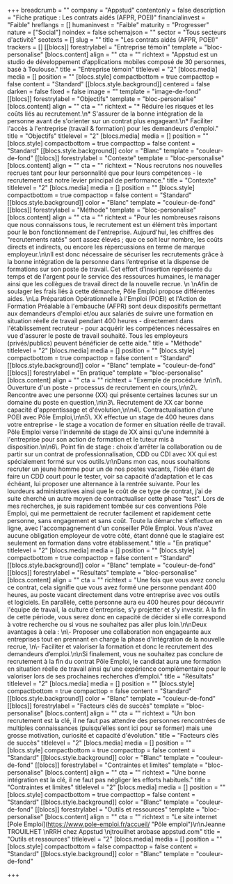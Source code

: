 +++
breadcrumb = ""
company = "Appstud"
contentonly = false
description = "Fiche pratique : Les contrats aidés (AFPR, POEI)"
financialinvest = "Faible"
hreflangs = []
humaninvest = "Faible"
maturity = "Progresser"
nature = ["Social"]
noindex = false
schemajson = ""
sector = "Tous secteurs d'activité"
seotexts = []
slug = ""
title = "Les contrats aidés (AFPR, POEI)"
trackers = []
[[blocs]]
forestrylabel = "Entreprise témoin"
template = "bloc-personalise"
[blocs.content]
align = ""
cta = ""
richtext = "Appstud est un studio de développement d’applications mobiles composé de 30 personnes, basé à Toulouse."
title = "Entreprise témoin"
titlelevel = "2"
[blocs.media]
media = []
position = ""
[blocs.style]
compactbottom = true
compacttop = false
content = "Standard"
[[blocs.style.background]]
centered = false
darken = false
fixed = false
image = ""
template = "image-de-fond"
[[blocs]]
forestrylabel = "Objectifs"
template = "bloc-personalise"
[blocs.content]
align = ""
cta = ""
richtext = "* Réduire les risques et les coûts liés au recrutement.\n* S'assurer de la bonne intégration de la personne avant de s'orienter sur un contrat plus engageant.\n* Faciliter l'accès à l'entreprise (travail & formation) pour les demandeurs d'emploi."
title = "Objectifs"
titlelevel = "2"
[blocs.media]
media = []
position = ""
[blocs.style]
compactbottom = true
compacttop = false
content = "Standard"
[[blocs.style.background]]
color = "Blanc"
template = "couleur-de-fond"
[[blocs]]
forestrylabel = "Contexte"
template = "bloc-personalise"
[blocs.content]
align = ""
cta = ""
richtext = "Nous recrutons nos nouvelles recrues tant pour leur personnalité que pour leurs compétences - le recrutement est notre levier principal de performance."
title = "Contexte"
titlelevel = "2"
[blocs.media]
media = []
position = ""
[blocs.style]
compactbottom = true
compacttop = false
content = "Standard"
[[blocs.style.background]]
color = "Blanc"
template = "couleur-de-fond"
[[blocs]]
forestrylabel = "Méthode"
template = "bloc-personalise"
[blocs.content]
align = ""
cta = ""
richtext = "Pour les nombreuses raisons que nous connaissons tous, le recrutement est un élément très important pour le bon fonctionnement de l'entreprise. Aujourd'hui, les chiffres des \"recrutements ratés\" sont assez élevés ; que ce soit leur nombre, les coûts directs et indirects, ou encore les répercussions en terme de marque employeur.\n\nIl est donc nécessaire de sécuriser les recrutements grâce à la bonne intégration de la personne dans l’entreprise et la dispense de formations sur son poste de travail. Cet effort d'insertion représente du temps et de l'argent pour le service des ressources humaines, le manager ainsi que les collègues de travail direct de la nouvelle recrue.  \n  \nAfin de soulager les frais liés à cette démarche, Pôle Emploi propose différentes aides.  \nLa Préparation Opérationnelle à l'Emploi (POEI) et l'Action de Formation Préalable à l'embauche (AFPR) sont deux dispositifs permettant aux demandeurs d'emploi et/ou aux salariés de suivre une formation en situation réelle de travail pendant 400 heures - directement dans l'établissement recruteur - pour acquérir les compétences nécessaires en vue d'assurer le poste de travail souhaité. Tous les employeurs (privés/publics) peuvent bénéficier de cette aide."
title = "Méthode"
titlelevel = "2"
[blocs.media]
media = []
position = ""
[blocs.style]
compactbottom = true
compacttop = false
content = "Standard"
[[blocs.style.background]]
color = "Blanc"
template = "couleur-de-fond"
[[blocs]]
forestrylabel = "En pratique"
template = "bloc-personalise"
[blocs.content]
align = ""
cta = ""
richtext = "Exemple de procédure :\n\n1\\. Ouverture d'un poste - processus de recrutement en cours,\n\n2\\. Rencontre avec une personne (XX) qui présente certaines lacunes sur un domaine du poste en question,\n\n3\\. Recrutement de XX car bonne capacité d'apprentissage et d'évolution,\n\n4\\. Contractualisation d'une POEI avec Pôle Emploi,\n\n5\\. XX effectue un stage de 400 heures dans votre entreprise - le stage a vocation de former en situation réelle de travail. Pôle Emploi verse l'indemnité de stage de XX ainsi qu'une indemnité à l'entreprise pour son action de formation et le tuteur mis à disposition.\n\n6\\. Point fin de stage : choix d'arrêter la collaboration ou de partir sur un contrat de professionnalisation, CDD ou CDI avec XX qui est spécialement formé sur vos outils.\n\nDans mon cas, nous souhaitions recruter un jeune homme pour un de nos postes vacants, l'idée étant de faire un CDD court pour le tester, voir sa capacité d'adaptation et le cas échéant, lui proposer une alternance à la rentrée suivante. Pour les lourdeurs administratives ainsi que le coût de ce type de contrat, j’ai de suite cherché un autre moyen de contractualiser cette phase \"test\". Lors de mes recherches, je suis rapidement tombée sur ces conventions Pôle Emploi, qui me permettaient de recruter facilement et rapidement cette personne, sans engagement et sans coût. Toute la démarche s'effectue en ligne, avec l'accompagnement d'un conseiller Pôle Emploi. Vous n'avez aucune obligation employeur de votre côté, étant donné que le stagiaire est seulement en formation dans votre établissement."
title = "En pratique"
titlelevel = "2"
[blocs.media]
media = []
position = ""
[blocs.style]
compactbottom = true
compacttop = false
content = "Standard"
[[blocs.style.background]]
color = "Blanc"
template = "couleur-de-fond"
[[blocs]]
forestrylabel = "Résultats"
template = "bloc-personalise"
[blocs.content]
align = ""
cta = ""
richtext = "Une fois que vous avez conclu ce contrat, cela signifie que vous avez formé une personne pendant 400 heures, au poste vacant directement dans votre entreprise avec vos outils et logiciels. En parallèle, cette personne aura eu 400 heures pour découvrir l'équipe de travail, la culture d'entreprise, s'y projetter et s'y investir. A la fin de cette période, vous serez donc en capacité de décider si elle correspond à votre recherche ou si vous ne souhaitez pas aller plus loin.\n\nDeux avantages à cela :  \n\\- Proposer une collaboration non engageante aux entreprises tout en prennant en charge la phase d'intégration de la nouvelle recrue,  \n\\- Faciliter et valoriser la formation et donc le recrutement des demandeurs d’emploi.\n\nSi finalement, vous ne souhaitez pas conclure de recrutement à la fin du contrat Pôle Emploi, le candidat aura une formation en situation réelle de travail ainsi qu'une expérience complémentaire pour le valoriser lors de ses prochaines recherches d’emploi."
title = "Résultats"
titlelevel = "2"
[blocs.media]
media = []
position = ""
[blocs.style]
compactbottom = true
compacttop = false
content = "Standard"
[[blocs.style.background]]
color = "Blanc"
template = "couleur-de-fond"
[[blocs]]
forestrylabel = "Facteurs clés de succès"
template = "bloc-personalise"
[blocs.content]
align = ""
cta = ""
richtext = "Un bon recrutement est la clé, il ne faut pas attendre des personnes rencontrées de multiples connaissances (puisqu’elles sont ici pour se former) mais une grosse motivation, curiosité et capacité d'évolution."
title = "Facteurs clés de succès"
titlelevel = "2"
[blocs.media]
media = []
position = ""
[blocs.style]
compactbottom = true
compacttop = false
content = "Standard"
[[blocs.style.background]]
color = "Blanc"
template = "couleur-de-fond"
[[blocs]]
forestrylabel = "Contraintes et limites"
template = "bloc-personalise"
[blocs.content]
align = ""
cta = ""
richtext = "Une bonne intégration est la clé, il ne faut pas négliger les efforts habituels."
title = "Contraintes et limites"
titlelevel = "2"
[blocs.media]
media = []
position = ""
[blocs.style]
compactbottom = true
compacttop = false
content = "Standard"
[[blocs.style.background]]
color = "Blanc"
template = "couleur-de-fond"
[[blocs]]
forestrylabel = "Outils et ressources"
template = "bloc-personalise"
[blocs.content]
align = ""
cta = ""
richtext = "Le site internet [Pole Emploi](https://www.pole-emploi.fr/accueil/ \"Pôle emploi\")\n\nJeanne TROUILHET  \nRRH chez Appstud  \njtrouilhet arobase appstud.com"
title = "Outils et ressources"
titlelevel = "2"
[blocs.media]
media = []
position = ""
[blocs.style]
compactbottom = false
compacttop = false
content = "Standard"
[[blocs.style.background]]
color = "Blanc"
template = "couleur-de-fond"

+++
